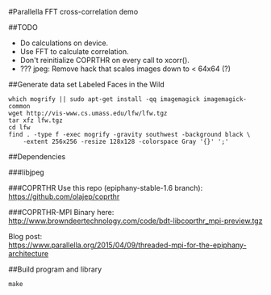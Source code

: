 #Parallella FFT cross-correlation demo

##TODO

* Do calculations on device.
* Use FFT to calculate correlation.
* Don't reinitialize COPRTHR on every call to xcorr().
* ??? jpeg: Remove hack that scales images down to < 64x64 (?)


##Generate data set
Labeled Faces in the Wild

```
which mogrify || sudo apt-get install -qq imagemagick imagemagick-common
wget http://vis-www.cs.umass.edu/lfw/lfw.tgz
tar xfz lfw.tgz
cd lfw
find . -type f -exec mogrify -gravity southwest -background black \
	-extent 256x256 -resize 128x128 -colorspace Gray '{}' ';'
```

##Dependencies

###libjpeg

###COPRTHR
Use this repo (epiphany-stable-1.6 branch):  
https://github.com/olajep/coprthr

###COPRTHR-MPI
Binary here:  
http://www.browndeertechnology.com/code/bdt-libcoprthr_mpi-preview.tgz  

Blog post:  
https://www.parallella.org/2015/04/09/threaded-mpi-for-the-epiphany-architecture

##Build program and library

```
make
```
